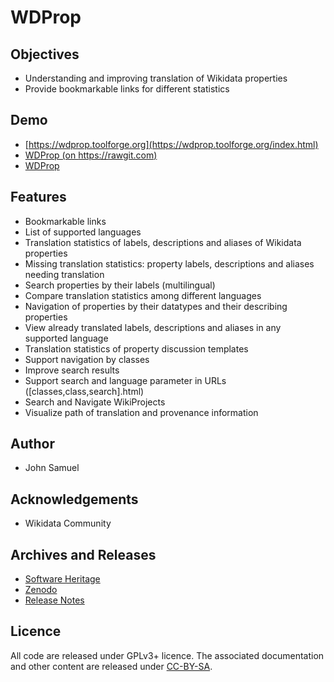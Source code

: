 # WDProp 

## Objectives
* Understanding and improving translation of Wikidata properties
* Provide bookmarkable links for different statistics

## Demo
* [https://wdprop.toolforge.org](https://wdprop.toolforge.org/index.html)
* [WDProp (on https://rawgit.com)](https://rawgit.com/johnsamuelwrites/wdprop/master/index.html)
* [WDProp](http://johnsamuel.info/wdprop/index.html)

## Features
* Bookmarkable links
* List of supported languages
* Translation statistics of labels, descriptions and aliases of Wikidata properties
* Missing translation statistics: property labels, descriptions and aliases needing translation
* Search properties by their labels (multilingual)
* Compare translation statistics among different languages
* Navigation of properties by their datatypes and their describing properties
* View already translated labels, descriptions and aliases in any supported language
* Translation statistics of property discussion templates
* Support navigation by classes
* Improve search results
* Support search and language parameter in URLs ([classes,class,search].html)
* Search and Navigate WikiProjects
* Visualize path of translation and provenance information

## Author
* John Samuel

## Acknowledgements
* Wikidata Community

## Archives and Releases
* [Software Heritage](https://archive.softwareheritage.org/browse/origin/https://github.com/johnsamuelwrites/wdprop/directory/)
* [Zenodo](https://doi.org/10.5281/zenodo.1174371)
* [Release Notes](RELEASE.md)

## Licence
All code are released under GPLv3+ licence. The associated documentation and other content are released under [CC-BY-SA](http://creativecommons.org/licenses/by-sa/4.0/).
